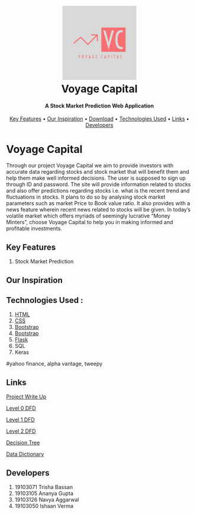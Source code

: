 <h1 align="center">
  <br>
  <a href=https://github.com/ishaannverma/VoyageCapital><img src="https://github.com/ishaannverma/VoyageCapital/blob/main/Voyage%20Capital-logos/Voyage%20Capital-logos.jpeg" alt="Voyage Capital" width="200"></a>
  <br>
  Voyage Capital
  <br>
</h1>

<h4 align="center">A Stock Market Prediction Web Application<a href="https://github.com/ishaannverma/VoyageCapital" target="_blank"></a></h4>


<p align="center">
  <a href="#key-features">Key Features</a> •
  <a href="#our-inspiration">Our Inspiration</a> •
  <a href="#download">Download</a> •
  <a href="#technologies-used">Technologies Used</a> •
  <a href="#links">Links</a> •
  <a href="#developers">Developers</a>
</p>

<h1>Voyage Capital</h1> 

<p>Through our project Voyage Capital we aim to provide investors with accurate data regarding stocks and stock market that will benefit them and help them make well informed decisions. The user is supposed to sign up through ID and password. The site will provide information related to stocks and also offer predictions regarding stocks i.e. what is the recent trend and fluctuations in stocks. It plans to do so by analysing stock market parameters such as market Price to Book value ratio. It also provides with a news feature wherein recent news related to stocks will be given. In today’s volatile market which offers myriads of seemingly lucrative “Money Minters”, choose Voyage Capital to help you in making informed and profitable investments.</p>

## Key Features
1. Stock Market Prediction

## Our Inspiration

## Technologies Used :

1. <a href="https://html.com/" target="_blank">HTML</a>    
2. <a href="https://developer.mozilla.org/en-US/docs/Web/CSS" target="_blank">CSS</a>
3. <a href="https://getbootstrap.com/">Bootstrap</a>
4. <a href="https://www.python.org/">Bootstrap</a>
5. <a href="https://flask.palletsprojects.com/en/1.1.x/">Flask</a>
6. SQL
7. Keras


#yahoo finance, alpha vantage, tweepy

## Links  

<a href="https://github.com/ishaannverma/VoyageCapital/blob/main/Schematics/Description/Description.md" target="_blank">Project Write Up</a>  

<a href="https://github.com/ishaannverma/VoyageCapital/blob/main/Schematics/DFDs/Final%20DFD%20Level%200" target="_blank">Level 0 DFD</a>  

<a href="https://github.com/ishaannverma/VoyageCapital/blob/main/Schematics/DFDs/Final%20DFD%20Level%201" target="_blank">Level 1 DFD</a>  

<a href="https://github.com/ishaannverma/VoyageCapital/blob/main/Schematics/DFDs/Final%20DFD%20Level%202  " target="_blank">Level 2 DFD</a>  

<a href="https://github.com/ishaannverma/VoyageCapital/blob/main/Schematics/Decision%20Tree/Final%20Decision%20tree" target="_blank">Decision Tree</a>  

<a href="https://github.com/ishaannverma/VoyageCapital/tree/main/Schematics/Data%20Dictionary" target="_blank">Data Dictionary</a>  

## Developers  

1. 19103071 Trisha Bassan
2. 19103105 Ananya Gupta
3. 19103126 Navya Aggarwal
4. 19103050 Ishaan Verma
